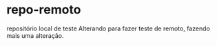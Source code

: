# repo-remoto
repositório local de teste
Alterando para fazer teste de remoto, fazendo mais uma alteração.
